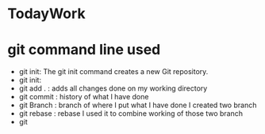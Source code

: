 # TodayWork
# git command line used
 - git init: The git init command creates a new Git repository.
 - git init: 
 - git add . : adds all changes done on my working  directory 
 - git commit : history of what I have  done 
 - git Branch : branch of where I put what I have  done I created two branch
 - git rebase : rebase I used it to combine working of those two branch
 - git  
